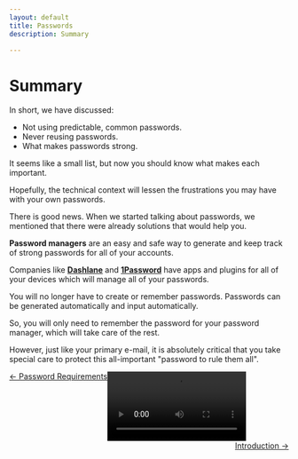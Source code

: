 ```yaml
---
layout: default
title: Passwords
description: Summary

---
```

# Summary

In short, we have discussed:

* Not using predictable, common passwords.
* Never reusing passwords.
* What makes passwords strong.

It seems like a small list, but now you should know what makes each important.

Hopefully, the technical context will lessen the frustrations you may have with your own passwords.

There is good news. When we started talking about passwords, we mentioned that there were already solutions that would help you.

**Password managers** are an easy and safe way to generate and keep track of strong passwords for all of your accounts.

Companies like [**Dashlane**](https://www.dashlane.com/) and [**1Password**](https://1password.com/families/) have apps and plugins for all of your devices which will manage all of your passwords.

You will no longer have to create or remember passwords. Passwords can be generated automatically and input automatically.

So, you will only need to remember the password for your password manager, which will take care of the rest.

However, just like your primary e-mail, it is absolutely critical that you take special care to protect this all-important "password to rule them all".


<video controls width ="250">
  <source src ="/HowPasswordsWork.mp4" type="video/mp4">
</video>


 <span style="float:left;"> 
<a href="./password_requirements.html">← Password Requirements</a>
  </span> 
 <span style="float:right;">
  <a href="./phishing_introduction.html ">Introduction →</a>
  </span> 
<br />
<br />

